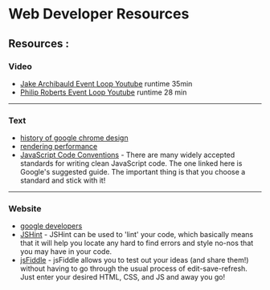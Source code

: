 # Web Developer Resources

## **Resources** :

### Video

- [Jake Archibauld Event Loop Youtube](https://www.youtube.com/watch?v=cCOL7MC4Pl0&t=1s) runtime 35min
- [Philip Roberts Event Loop Youtube](https://www.youtube.com/watch?v=8aGhZQkoFbQ) runtime 28 min

----

### Text

- [history of google chrome design](https://www.google.com/googlebooks/chrome/small_00.html)
- [rendering performance](https://developers.google.com/web/fundamentals/performance/rendering)
- [JavaScript Code Conventions](https://google.github.io/styleguide/jsguide.html) - There are many widely accepted standards for writing clean JavaScript code. The one linked here is Google's suggested guide. The important thing is that you choose a standard and stick with it!

----

### Website

- [google developers](https://developers.google.com/)
- [JSHint](http://jshint.com/) - JSHint can be used to 'lint' your code, which basically means that it will help you locate any hard to find errors and style no-nos that you may have in your code.
- [jsFiddle](https://jsfiddle.net/) - jsFiddle allows you to test out your ideas (and share them!) without having to go through the usual process of edit-save-refresh.  Just enter your desired HTML, CSS, and JS and away you go!